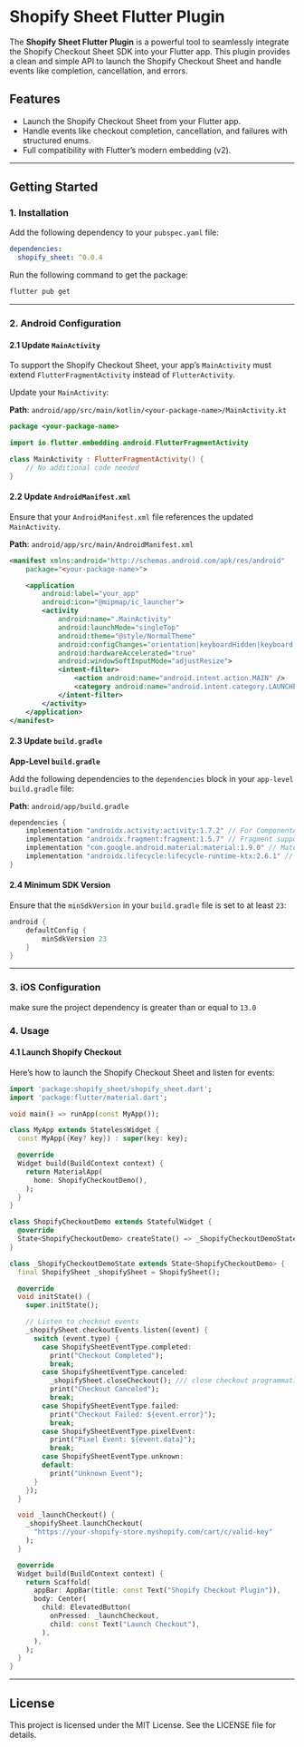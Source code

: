 # Shopify Sheet Flutter Plugin

The **Shopify Sheet Flutter Plugin** is a powerful tool to seamlessly integrate the Shopify Checkout Sheet SDK into your Flutter app. This plugin provides a clean and simple API to launch the Shopify Checkout Sheet and handle events like completion, cancellation, and errors.

## Features
- Launch the Shopify Checkout Sheet from your Flutter app.
- Handle events like checkout completion, cancellation, and failures with structured enums.
- Full compatibility with Flutter’s modern embedding (v2).

---

## Getting Started

### **1. Installation**
Add the following dependency to your `pubspec.yaml` file:

```yaml
dependencies:
  shopify_sheet: ^0.0.4
```

Run the following command to get the package:

```bash
flutter pub get
```

---

### **2. Android Configuration**

#### **2.1 Update `MainActivity`**
To support the Shopify Checkout Sheet, your app’s `MainActivity` must extend `FlutterFragmentActivity` instead of `FlutterActivity`.

Update your `MainActivity`:

**Path**: `android/app/src/main/kotlin/<your-package-name>/MainActivity.kt`

```kotlin
package <your-package-name>

import io.flutter.embedding.android.FlutterFragmentActivity

class MainActivity : FlutterFragmentActivity() {
    // No additional code needed
}
```

#### **2.2 Update `AndroidManifest.xml`**
Ensure that your `AndroidManifest.xml` file references the updated `MainActivity`.

**Path**: `android/app/src/main/AndroidManifest.xml`

```xml
<manifest xmlns:android="http://schemas.android.com/apk/res/android"
    package="<your-package-name>">

    <application
        android:label="your_app"
        android:icon="@mipmap/ic_launcher">
        <activity
            android:name=".MainActivity"
            android:launchMode="singleTop"
            android:theme="@style/NormalTheme"
            android:configChanges="orientation|keyboardHidden|keyboard|screenSize|smallestScreenSize|locale|layoutDirection|fontScale|screenLayout|density|uiMode"
            android:hardwareAccelerated="true"
            android:windowSoftInputMode="adjustResize">
            <intent-filter>
                <action android:name="android.intent.action.MAIN" />
                <category android:name="android.intent.category.LAUNCHER" />
            </intent-filter>
        </activity>
    </application>
</manifest>
```

#### **2.3 Update `build.gradle`**

**App-Level `build.gradle`**

Add the following dependencies to the `dependencies` block in your `app-level build.gradle` file:

**Path**: `android/app/build.gradle`

```gradle
dependencies {
    implementation "androidx.activity:activity:1.7.2" // For ComponentActivity compatibility
    implementation "androidx.fragment:fragment:1.5.7" // Fragment support (used internally by FlutterFragmentActivity)
    implementation "com.google.android.material:material:1.9.0" // Material components (if needed)
    implementation "androidx.lifecycle:lifecycle-runtime-ktx:2.6.1" // Lifecycle for event handling
}
```

#### **2.4 Minimum SDK Version**
Ensure that the `minSdkVersion` in your `build.gradle` file is set to at least `23`:

```gradle
android {
    defaultConfig {
        minSdkVersion 23
    }
}
```

---
### **3. iOS Configuration**
make sure the project dependency is greater than or equal to `13.0`
### **4. Usage**

#### **4.1 Launch Shopify Checkout**

Here’s how to launch the Shopify Checkout Sheet and listen for events:

```dart
import 'package:shopify_sheet/shopify_sheet.dart';
import 'package:flutter/material.dart';

void main() => runApp(const MyApp());

class MyApp extends StatelessWidget {
  const MyApp({Key? key}) : super(key: key);

  @override
  Widget build(BuildContext context) {
    return MaterialApp(
      home: ShopifyCheckoutDemo(),
    );
  }
}

class ShopifyCheckoutDemo extends StatefulWidget {
  @override
  State<ShopifyCheckoutDemo> createState() => _ShopifyCheckoutDemoState();
}

class _ShopifyCheckoutDemoState extends State<ShopifyCheckoutDemo> {
  final ShopifySheet _shopifySheet = ShopifySheet();

  @override
  void initState() {
    super.initState();

    // Listen to checkout events
    _shopifySheet.checkoutEvents.listen((event) {
      switch (event.type) {
        case ShopifySheetEventType.completed:
          print("Checkout Completed");
          break;
        case ShopifySheetEventType.canceled:
          _shopifySheet.closeCheckout(); /// close checkout programmatically
          print("Checkout Canceled");
          break;
        case ShopifySheetEventType.failed:
          print("Checkout Failed: ${event.error}");
          break;
        case ShopifySheetEventType.pixelEvent:
          print("Pixel Event: ${event.data}");
          break;
        case ShopifySheetEventType.unknown:
        default:
          print("Unknown Event");
      }
    });
  }

  void _launchCheckout() {
    _shopifySheet.launchCheckout(
      "https://your-shopify-store.myshopify.com/cart/c/valid-key"
    );
  }

  @override
  Widget build(BuildContext context) {
    return Scaffold(
      appBar: AppBar(title: const Text("Shopify Checkout Plugin")),
      body: Center(
        child: ElevatedButton(
          onPressed: _launchCheckout,
          child: const Text("Launch Checkout"),
        ),
      ),
    );
  }
}
```

---

## **License**
This project is licensed under the MIT License. See the LICENSE file for details.



